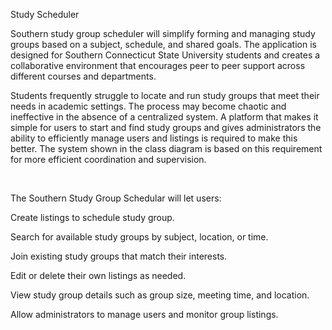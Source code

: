 Study Scheduler

​Southern study group scheduler will simplify forming and managing study groups based on a subject, schedule, and shared goals. 
The application is designed for Southern Connecticut State University students and creates a collaborative environment 
that encourages peer to peer support across different courses and departments.  

​Students frequently struggle to locate and run study groups that meet their needs in academic settings. 
The process may become chaotic and ineffective in the absence of a centralized system.
A platform that makes it simple for users to start and find study groups and gives administrators the ability to efficiently manage
users and listings is required to make this better. The system shown in the class diagram is based on this requirement for more efficient coordination and supervision. 

​ 

​The Southern Study Group Schedular will let users: 

​Create listings to schedule study group. 

​Search for available study groups by subject, location, or time. 

​Join existing study groups that match their interests. 

​Edit or delete their own listings as needed. 

​View study group details such as group size, meeting time, and location. 

​Allow administrators to manage users and monitor group listings. 
